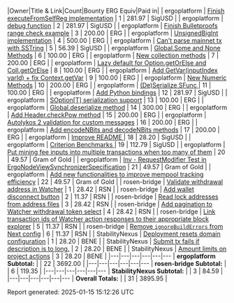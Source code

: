 |Owner|Title & Link|Count|Bounty ERG Equiv|Paid in|
| ergoplatform | [Finish executeFromSelfReg implementation](https://github.com/ergoplatform/sigmastate-interpreter/issues/1039) | 1 | 281.97 | SigUSD |
| ergoplatform | [debug function](https://github.com/ergoplatform/sigmastate-interpreter/issues/1035) | 2 | 281.97 | SigUSD |
| ergoplatform | [Finish Bulletproofs range check example](https://github.com/ergoplatform/sigmastate-interpreter/issues/1032) | 3 | 200.00 | ERG |
| ergoplatform | [UnsignedBigInt implementation](https://github.com/ergoplatform/sigma-rust/issues/792) | 4 | 500.00 | ERG |
| ergoplatform | [Can't parse mainnet tx with SSTring](https://github.com/ergoplatform/sigma-rust/issues/791) | 5 | 56.39 | SigUSD |
| ergoplatform | [Global.Some and None Methods](https://github.com/ergoplatform/sigma-rust/issues/789) | 6 | 100.00 | ERG |
| ergoplatform | [New collection methods](https://github.com/ergoplatform/sigma-rust/issues/788) | 7 | 200.00 | ERG |
| ergoplatform | [Lazy default for Option.getOrElse and Coll.getOrElse](https://github.com/ergoplatform/sigma-rust/issues/787) | 8 | 100.00 | ERG |
| ergoplatform | [Add GetVar(inputIndex  varId) + fix Context.getVar](https://github.com/ergoplatform/sigma-rust/issues/785) | 9 | 100.00 | ERG |
| ergoplatform | [New Numeric Methods](https://github.com/ergoplatform/sigma-rust/issues/784) | 10 | 200.00 | ERG |
| ergoplatform | [(De)Serialize SFunc ](https://github.com/ergoplatform/sigma-rust/issues/783) | 11 | 100.00 | ERG |
| ergoplatform | [Add Python bindings](https://github.com/ergoplatform/sigma-rust/issues/780) | 12 | 281.97 | SigUSD |
| ergoplatform | [SOption[T] serialization support](https://github.com/ergoplatform/sigma-rust/issues/775) | 13 | 100.00 | ERG |
| ergoplatform | [Global.deserialize method](https://github.com/ergoplatform/sigma-rust/issues/768) | 14 | 300.00 | ERG |
| ergoplatform | [Add Header.checkPow method](https://github.com/ergoplatform/sigma-rust/issues/767) | 15 | 200.00 | ERG |
| ergoplatform | [Autolykos 2 validation for custom messages](https://github.com/ergoplatform/sigma-rust/issues/766) | 16 | 200.00 | ERG |
| ergoplatform | [Add encodeNBits and decodeNBits methods](https://github.com/ergoplatform/sigma-rust/issues/765) | 17 | 200.00 | ERG |
| ergoplatform | [Improve README ](https://github.com/ergoplatform/sigma-rust/issues/759) | 18 | 28.20 | SigUSD |
| ergoplatform | [Criterion Benchmarks ](https://github.com/ergoplatform/sigma-rust/issues/739) | 19 | 112.79 | SigUSD |
| ergoplatform | [Put mining fee inputs into multiple transactions when too many of them](https://github.com/ergoplatform/ergo/issues/2185) | 20 | 49.57 | Gram of Gold |
| ergoplatform | [Inv - RequestModifier Test in ErgoNodeViewSynchronizerSpecification](https://github.com/ergoplatform/ergo/issues/2184) | 21 | 49.57 | Gram of Gold |
| ergoplatform | [Add new functionalities to improve mempool tracking efficiency](https://github.com/ergoplatform/ergo/issues/2174) | 22 | 49.57 | Gram of Gold |
| rosen-bridge | [Validate withdrawal address in Watcher](https://github.com/rosen-bridge/ui/issues/13) | 1 | 28.42 | RSN |
| rosen-bridge | [Add wallet disconnect button](https://github.com/rosen-bridge/ui/issues/12) | 2 | 11.37 | RSN |
| rosen-bridge | [Read lock addresses from address files](https://github.com/rosen-bridge/ui/issues/11) | 3 | 28.42 | RSN |
| rosen-bridge | [Add pagination to Watcher withdrawal token select](https://github.com/rosen-bridge/ui/issues/10) | 4 | 28.42 | RSN |
| rosen-bridge | [Link transaction ids of Watcher action responses to their appropriate block explorer](https://github.com/rosen-bridge/ui/issues/9) | 5 | 11.37 | RSN |
| rosen-bridge | [Remove `ignoreBuildErrors` from Next config](https://github.com/rosen-bridge/ui/issues/8) | 6 | 11.37 | RSN |
| StabilityNexus | [Deployment resets domain configuration](https://github.com/StabilityNexus/BenefactionPlatform-Ergo/issues/23) | 1 | 28.20 | BENE |
| StabilityNexus | [Submit tx fails if description is to long.](https://github.com/StabilityNexus/BenefactionPlatform-Ergo/issues/18) | 2 | 28.20 | BENE |
| StabilityNexus | [Amount limits on project actions](https://github.com/StabilityNexus/BenefactionPlatform-Ergo/issues/5) | 3 | 28.20 | BENE |
|---|---|---|---|---|---
| **ergoplatform Subtotal:** |   | 22 | 3692.00 | 
|---|---|---|---|---|---
| **rosen-bridge Subtotal:** |   | 6 | 119.35 | 
|---|---|---|---|---|---
| **StabilityNexus Subtotal:** |   | 3 | 84.59 | 
|---|---|---|---|---|---
| **Overall Totals:** |   | 31 | 3895.95 | 

Report generated: 2025-01-15 15:12:26 UTC